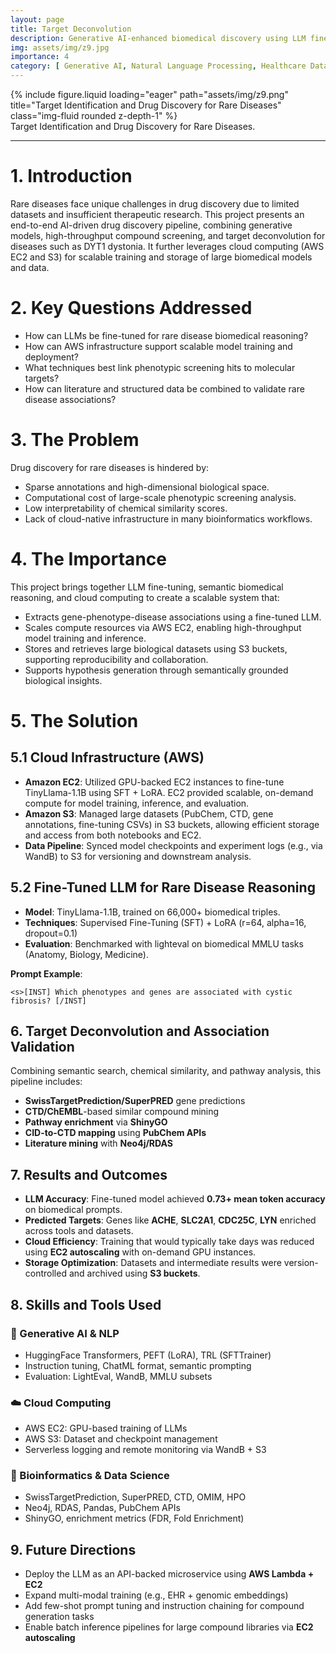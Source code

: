 ```yaml
---
layout: page
title: Target Deconvolution 
description: Generative AI-enhanced biomedical discovery using LLM fine-tuning, and phenotypic screening.
img: assets/img/z9.jpg
importance: 4
category: [ Generative AI, Natural Language Processing, Healthcare Data Science]
---
```


<!-- ### **Case Study: Target Identification and Drug Discovery for Rare Diseases** -->

<div class="row justify-content-sm-center">
  <div class="col-sm-8 mt-3 mt-md-0">
    {% include figure.liquid loading="eager" path="assets/img/z9.png" title="Target Identification and Drug Discovery for Rare Diseases" class="img-fluid rounded z-depth-1" %}
  </div>
</div>
<div class="caption">
    Target Identification and Drug Discovery for Rare Diseases.
</div>

---

# 1. Introduction

Rare diseases face unique challenges in drug discovery due to limited datasets and insufficient therapeutic research. This project presents an end-to-end AI-driven drug discovery pipeline, combining generative models, high-throughput compound screening, and target deconvolution for diseases such as DYT1 dystonia. It further leverages cloud computing (AWS EC2 and S3) for scalable training and storage of large biomedical models and data.

# 2. Key Questions Addressed

- How can LLMs be fine-tuned for rare disease biomedical reasoning?
- How can AWS infrastructure support scalable model training and deployment?
- What techniques best link phenotypic screening hits to molecular targets?
- How can literature and structured data be combined to validate rare disease associations?

# 3. The Problem

Drug discovery for rare diseases is hindered by:

- Sparse annotations and high-dimensional biological space.
- Computational cost of large-scale phenotypic screening analysis.
- Low interpretability of chemical similarity scores.
- Lack of cloud-native infrastructure in many bioinformatics workflows.

# 4. The Importance

This project brings together LLM fine-tuning, semantic biomedical reasoning, and cloud computing to create a scalable system that:

- Extracts gene-phenotype-disease associations using a fine-tuned LLM.
- Scales compute resources via AWS EC2, enabling high-throughput model training and inference.
- Stores and retrieves large biological datasets using S3 buckets, supporting reproducibility and collaboration.
- Supports hypothesis generation through semantically grounded biological insights.

# 5. The Solution

## 5.1 Cloud Infrastructure (AWS)

- **Amazon EC2**: Utilized GPU-backed EC2 instances to fine-tune TinyLlama-1.1B using SFT + LoRA. EC2 provided scalable, on-demand compute for model training, inference, and evaluation.
- **Amazon S3**: Managed large datasets (PubChem, CTD, gene annotations, fine-tuning CSVs) in S3 buckets, allowing efficient storage and access from both notebooks and EC2.
- **Data Pipeline**: Synced model checkpoints and experiment logs (e.g., via WandB) to S3 for versioning and downstream analysis.

## 5.2 Fine-Tuned LLM for Rare Disease Reasoning

- **Model**: TinyLlama-1.1B, trained on 66,000+ biomedical triples.
- **Techniques**: Supervised Fine-Tuning (SFT) + LoRA (r=64, alpha=16, dropout=0.1)
- **Evaluation**: Benchmarked with lighteval on biomedical MMLU tasks (Anatomy, Biology, Medicine).

**Prompt Example**:
```text
<s>[INST] Which phenotypes and genes are associated with cystic fibrosis? [/INST]
```

## 6. Target Deconvolution and Association Validation

Combining semantic search, chemical similarity, and pathway analysis, this pipeline includes:

- **SwissTargetPrediction/SuperPRED** gene predictions  
- **CTD/ChEMBL**-based similar compound mining  
- **Pathway enrichment** via **ShinyGO**  
- **CID-to-CTD mapping** using **PubChem APIs**  
- **Literature mining** with **Neo4j/RDAS**

## 7. Results and Outcomes

- **LLM Accuracy**: Fine-tuned model achieved **0.73+ mean token accuracy** on biomedical prompts.  
- **Predicted Targets**: Genes like **ACHE**, **SLC2A1**, **CDC25C**, **LYN** enriched across tools and datasets.  
- **Cloud Efficiency**: Training that would typically take days was reduced using **EC2 autoscaling** with on-demand GPU instances.  
- **Storage Optimization**: Datasets and intermediate results were version-controlled and archived using **S3 buckets**.

## 8. Skills and Tools Used

### 🧠 Generative AI & NLP

- HuggingFace Transformers, PEFT (LoRA), TRL (SFTTrainer)  
- Instruction tuning, ChatML format, semantic prompting  
- Evaluation: LightEval, WandB, MMLU subsets

### ☁️ Cloud Computing

- AWS EC2: GPU-based training of LLMs  
- AWS S3: Dataset and checkpoint management  
- Serverless logging and remote monitoring via WandB + S3

### 🔬 Bioinformatics & Data Science

- SwissTargetPrediction, SuperPRED, CTD, OMIM, HPO  
- Neo4j, RDAS, Pandas, PubChem APIs  
- ShinyGO, enrichment metrics (FDR, Fold Enrichment)

## 9. Future Directions

- Deploy the LLM as an API-backed microservice using **AWS Lambda + EC2**  
- Expand multi-modal training (e.g., EHR + genomic embeddings)  
- Add few-shot prompt tuning and instruction chaining for compound generation tasks  
- Enable batch inference pipelines for large compound libraries via **EC2 autoscaling**

